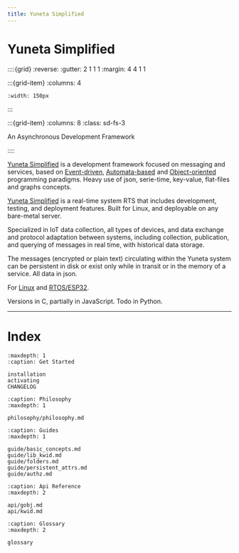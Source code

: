```yaml
---
title: Yuneta Simplified
---
```


# Yuneta Simplified

::::{grid}
:reverse:
:gutter: 2 1 1 1
:margin: 4 4 1 1

:::{grid-item}
:columns: 4

```{image} ./_static/yuneta-image.svg
:width: 150px
```
:::

:::{grid-item}
:columns: 8
:class: sd-fs-3

An Asynchronous Development Framework 

::::

[Yuneta Simplified](https://yuneta.io) is a development framework focused on messaging and services, based on 
[Event-driven](https://en.wikipedia.org/wiki/Event-driven_programming), 
[Automata-based](https://en.wikipedia.org/wiki/Automata-based_programming) 
and [Object-oriented](https://en.wikipedia.org/wiki/Object-oriented_programming) 
programming paradigms. 
Heavy use of json, serie-time, key-value, flat-files and graphs concepts.

[Yuneta Simplified](https://yuneta.io) is a real-time system RTS that includes development, testing, and deployment features. Built for Linux, and deployable on any bare-metal server.

Specialized in IoT data collection, all types of devices, and data exchange and protocol adaptation between systems, including collection, publication, and querying of messages in real time, with historical data storage. 

The messages (encrypted or plain text) circulating within the Yuneta system can be persistent in disk or exist only while in transit or in the memory of a service. All data in json.

For [Linux](https://en.wikipedia.org/wiki/Linux) and [RTOS/ESP32](https://www.espressif.com/en/products/sdks/esp-idf). 

Versions in C, partially in JavaScript. Todo in Python.

---

# Index


```{toctree}
:maxdepth: 1
:caption: Get Started

installation
activating
CHANGELOG
```

```{toctree}
:caption: Philosophy
:maxdepth: 1

philosophy/philosophy.md

```

```{toctree}
:caption: Guides
:maxdepth: 1

guide/basic_concepts.md
guide/lib_kwid.md
guide/folders.md
guide/persistent_attrs.md
guide/authz.md

```

```{toctree}
:caption: Api Reference
:maxdepth: 2

api/gobj.md
api/kwid.md

```

```{toctree}
:caption: Glossary 
:maxdepth: 2

glossary

```
